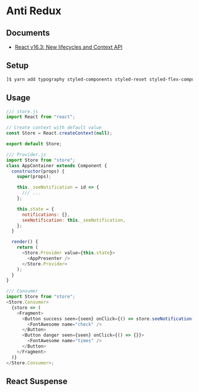 # Anti Redux

## Documents

* [React v16.3: New lifecycles and Context API](https://reactjs.org/blog/2018/03/29/react-v-16-3.html)

## Setup

```bash
]$ yarn add typography styled-components styled-reset styled-flex-component react-fontawesome
```

## Usage

```javascript
/// store.js
import React from "react";

// Create context with default value
const Store = React.createContext(null);

export default Store;

/// Provider.js
import Store from "store";
class AppContainer extends Component {
  constructor(props) {
    super(props);

    this._seeNotification = id => {
      /// ...
    };

    this.state = {
      notifications: {},
      seeNotification: this._seeNotification,
    };
  }

  render() {
    return (
      <Store.Provider value={this.state}>
        <AppPresenter />
      </Store.Provider>
    );
  }
}

/// Consumer
import Store from "store";
<Store.Consumer>
  {store => (
    <Fragment>
      <Button success seen={seen} onClick={() => store.seeNotification(id)}>
        <FontAwesome name="check" />
      </Button>
      <Button danger seen={seen} onClick={() => {}}>
        <FontAwesome name="times" />
      </Button>
    </Fragment>
  )}
</Store.Consumer>;
```

## React Suspense
